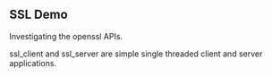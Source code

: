 ## SSL Demo

Investigating the openssl APIs.

ssl_client and ssl_server are simple single threaded client and server applications.
